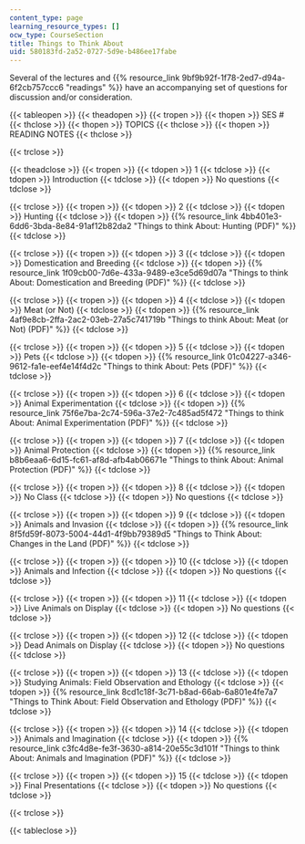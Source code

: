 ```yaml
---
content_type: page
learning_resource_types: []
ocw_type: CourseSection
title: Things to Think About
uid: 580183fd-2a52-0727-5d9e-b486ee17fabe
---
```


Several of the lectures and {{% resource_link 9bf9b92f-1f78-2ed7-d94a-6f2cb757ccc6 "readings" %}} have an accompanying set of questions for discussion and/or consideration.

{{< tableopen >}}
{{< theadopen >}}
{{< tropen >}}
{{< thopen >}}
SES #
{{< thclose >}}
{{< thopen >}}
TOPICS
{{< thclose >}}
{{< thopen >}}
READING NOTES
{{< thclose >}}

{{< trclose >}}

{{< theadclose >}}
{{< tropen >}}
{{< tdopen >}}
1
{{< tdclose >}}
{{< tdopen >}}
Introduction
{{< tdclose >}}
{{< tdopen >}}
No questions
{{< tdclose >}}

{{< trclose >}}
{{< tropen >}}
{{< tdopen >}}
2
{{< tdclose >}}
{{< tdopen >}}
Hunting
{{< tdclose >}}
{{< tdopen >}}
{{% resource_link 4bb401e3-6dd6-3bda-8e84-91af12b82da2 "Things to think About: Hunting (PDF)" %}}
{{< tdclose >}}

{{< trclose >}}
{{< tropen >}}
{{< tdopen >}}
3
{{< tdclose >}}
{{< tdopen >}}
Domestication and Breeding
{{< tdclose >}}
{{< tdopen >}}
{{% resource_link 1f09cb00-7d6e-433a-9489-e3ce5d69d07a "Things to think About: Domestication and Breeding (PDF)" %}}
{{< tdclose >}}

{{< trclose >}}
{{< tropen >}}
{{< tdopen >}}
4
{{< tdclose >}}
{{< tdopen >}}
Meat (or Not)
{{< tdclose >}}
{{< tdopen >}}
{{% resource_link 4af9e8cb-2ffa-2ac2-03eb-27a5c741719b "Things to think About: Meat (or Not) (PDF)" %}}
{{< tdclose >}}

{{< trclose >}}
{{< tropen >}}
{{< tdopen >}}
5
{{< tdclose >}}
{{< tdopen >}}
Pets
{{< tdclose >}}
{{< tdopen >}}
{{% resource_link 01c04227-a346-9612-fa1e-eef4e14f4d2c "Things to think About: Pets (PDF)" %}}
{{< tdclose >}}

{{< trclose >}}
{{< tropen >}}
{{< tdopen >}}
6
{{< tdclose >}}
{{< tdopen >}}
Animal Experimentation
{{< tdclose >}}
{{< tdopen >}}
{{% resource_link 75f6e7ba-2c74-596a-37e2-7c485ad5f472 "Things to think About: Animal Experimentation (PDF)" %}}
{{< tdclose >}}

{{< trclose >}}
{{< tropen >}}
{{< tdopen >}}
7
{{< tdclose >}}
{{< tdopen >}}
Animal Protection
{{< tdclose >}}
{{< tdopen >}}
{{% resource_link b8b6eaa6-6d15-fc61-af8d-afb4ab06671e "Things to think About: Animal Protection (PDF)" %}}
{{< tdclose >}}

{{< trclose >}}
{{< tropen >}}
{{< tdopen >}}
8
{{< tdclose >}}
{{< tdopen >}}
No Class
{{< tdclose >}}
{{< tdopen >}}
No questions
{{< tdclose >}}

{{< trclose >}}
{{< tropen >}}
{{< tdopen >}}
9
{{< tdclose >}}
{{< tdopen >}}
Animals and Invasion
{{< tdclose >}}
{{< tdopen >}}
{{% resource_link 8f5fd59f-8073-5004-44d1-4f9bb79389d5 "Things to Think About: Changes in the Land (PDF)" %}}
{{< tdclose >}}

{{< trclose >}}
{{< tropen >}}
{{< tdopen >}}
10
{{< tdclose >}}
{{< tdopen >}}
Animals and Infection
{{< tdclose >}}
{{< tdopen >}}
No questions
{{< tdclose >}}

{{< trclose >}}
{{< tropen >}}
{{< tdopen >}}
11
{{< tdclose >}}
{{< tdopen >}}
Live Animals on Display
{{< tdclose >}}
{{< tdopen >}}
No questions
{{< tdclose >}}

{{< trclose >}}
{{< tropen >}}
{{< tdopen >}}
12
{{< tdclose >}}
{{< tdopen >}}
Dead Animals on Display
{{< tdclose >}}
{{< tdopen >}}
No questions
{{< tdclose >}}

{{< trclose >}}
{{< tropen >}}
{{< tdopen >}}
13
{{< tdclose >}}
{{< tdopen >}}
Studying Animals: Field Observation and Ethology
{{< tdclose >}}
{{< tdopen >}}
{{% resource_link 8cd1c18f-3c71-b8ad-66ab-6a801e4fe7a7 "Things to Think About: Field Observation and Ethology (PDF)" %}}
{{< tdclose >}}

{{< trclose >}}
{{< tropen >}}
{{< tdopen >}}
14
{{< tdclose >}}
{{< tdopen >}}
Animals and Imagination
{{< tdclose >}}
{{< tdopen >}}
{{% resource_link c3fc4d8e-fe3f-3630-a814-20e55c3d101f "Things to think About: Animals and Imagination (PDF)" %}}
{{< tdclose >}}

{{< trclose >}}
{{< tropen >}}
{{< tdopen >}}
15
{{< tdclose >}}
{{< tdopen >}}
Final Presentations
{{< tdclose >}}
{{< tdopen >}}
No questions
{{< tdclose >}}

{{< trclose >}}

{{< tableclose >}}